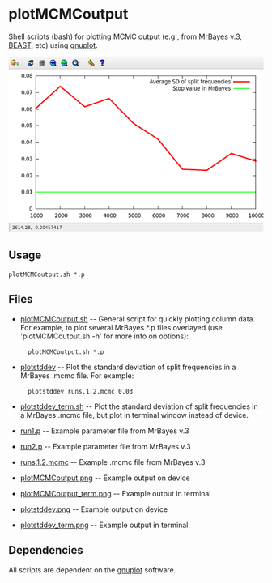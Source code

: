 plotMCMCoutput
==============

Shell scripts (bash) for plotting MCMC output (e.g., from [MrBayes](http://mrbayes.sourceforge.net/) v.3, [BEAST](http://beast.bio.ed.ac.uk/), etc) using [gnuplot](http://www.gnuplot.info).

![gnuplot output](plotstddev.png?raw=true "Plot stddev")

Usage
-----

    plotMCMCoutput.sh *.p


Files
-----

* [plotMCMCoutput.sh](https://github.com/nylander/plotMCMCoutput/blob/master/plotMCMCoutput.sh) -- General script for quickly plotting column data. For example, to plot several MrBayes \*.p files overlayed (use 'plotMCMCoutput.sh -h' for more info on options):

        plotMCMCoutput.sh *.p

* [plotstddev](https://github.com/nylander/plotMCMCoutput/blob/master/plotstddev) -- Plot the standard deviation of split frequencies in a MrBayes .mcmc file. For example:

        plotstddev runs.1.2.mcmc 0.03

* [plotstddev_term.sh](https://github.com/nylander/plotMCMCoutput/blob/master/plotstddev_term.sh) -- Plot the standard deviation of split frequencies in a MrBayes .mcmc file, but plot in terminal window instead of device.

* [run1.p](https://github.com/nylander/plotMCMCoutput/blob/master/run1.p) -- Example parameter file from MrBayes v.3

* [run2.p](https://github.com/nylander/plotMCMCoutput/blob/master/run2.p) -- Example parameter file from MrBayes v.3

* [runs.1.2.mcmc](https://github.com/nylander/plotMCMCoutput/blob/master/runs.1.2.mcmc) -- Example .mcmc file from MrBayes v.3

* [plotMCMCoutput.png](https://github.com/nylander/plotMCMCoutput/blob/master/plotMCMCoutput.png) -- Example output on device

* [plotMCMCoutput_term.png](https://github.com/nylander/plotMCMCoutput/blob/master/plotMCMCoutput_term.png) -- Example output in terminal

* [plotstddev.png](https://github.com/nylander/plotMCMCoutput/blob/master/plotstddev.png) -- Example output on device

* [plotstddev_term.png](https://github.com/nylander/plotMCMCoutput/blob/master/plotstddev_term.png) -- Example output in terminal


Dependencies
------------

All scripts are dependent on the [gnuplot](http://www.gnuplot.info/) software.


